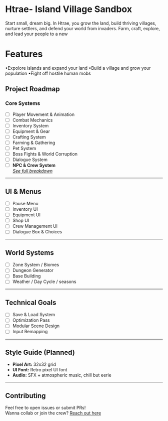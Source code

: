 # Htrae- Island Village Sandbox
Start small, dream big. In Htrae, you grow the land, build thriving villages, nurture settlers, and defend your world from invaders. Farm, craft, explore, and lead your people to a new 


# Features 
•Expolore islands and expand your land
•Build a village and grow your population 
•Fight off hostile human mobs  

## **Project Roadmap**

### **Core Systems**
- [ ] Player Movement & Animation
- [ ] Combat Mechanics
- [ ] Inventory System
- [ ] Equipment & Gear
- [ ] Crafting System
- [ ] Farming & Gathering
- [ ] Pet System
- [ ] Boss Fights & World Corruption
- [ ] Dialogue System
- [ ] **NPC & Crew System**  
  _[See full breakdown](docs/NPC_Crew_System.md)_

---

## **UI & Menus**
- [ ] Pause Menu
- [ ] Inventory UI
- [ ] Equipment UI
- [ ] Shop UI
- [ ] Crew Management UI
- [ ] Dialogue Box & Choices

---

## **World Systems**
- [ ] Zone System / Biomes
- [ ] Dungeon Generator
- [ ] Base Building
- [ ] Weather / Day Cycle / seasons

---

## **Technical Goals**
- [ ] Save & Load System
- [ ] Optimization Pass
- [ ] Modular Scene Design
- [ ] Input Remapping

---

## **Style Guide (Planned)**
- **Pixel Art:** 32x32 grid  
- **UI Font:** Retro pixel UI font  
- **Audio:** SFX + atmospheric music, chill but eerie  

---

## **Contributing**
Feel free to open issues or submit PRs!  
Wanna collab or join the crew? [Reach out here](mailto:shayleedayhere@gmail.com)